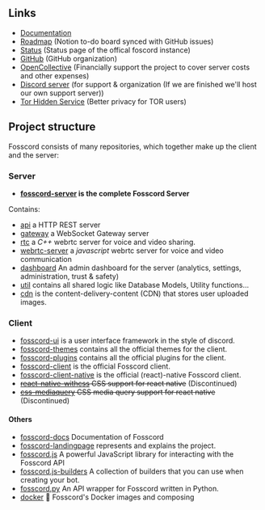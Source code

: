 ## Links

-   [Documentation](https://docs.fosscord.com)
-   [Roadmap](https://fosscord.notion.site/2c7fe9e73f9842d3bab3a4912dedd091) (Notion to-do board synced with GitHub issues)
-   [Status](https://status.fosscord.com/) (Status page of the offical foscord instance)
-   [GitHub](https://github.com/fosscord/) (GitHub organization)
-   [OpenCollective](https://opencollective.com/fosscord) (Financially support the project to cover server costs and other expenses)
-   [Discord server](https://discord.gg/ZrnGQP6p3d) (for support & organization (If we are finished we'll host our own support server))
-   [Tor Hidden Service](http://7jexqzsbqndcsh6y7hybtaf5us5vt7mya7hi4fbi2tid6zazno3h44qd.onion/) (Better privacy for TOR users)

## Project structure

Fosscord consists of many repositories, which together make up the client and the server:

### Server

-   **[fosscord-server](https://github.com/fosscord/fosscord-api) is the complete Fosscord Server**

Contains:

-   [api](https://github.com/fosscord/fosscord-server/tree/master/api) a HTTP REST server
-   [gateway](https://github.com/fosscord/fosscord-server/tree/master/gateway) a WebSocket Gateway server
-   [rtc](https://github.com/fosscord/fosscord-server/tree/master/rtc) a _C++_ webrtc server for voice and video sharing.
-   [webrtc-server](https://github.com/fosscord/fosscord-server/tree/master/webrtc-server) a _javascript_ webrtc server for voice and video communication
-   [dashboard](https://github.com/fosscord/fosscord-server/tree/master/dashboard) An admin dashboard for the server (analytics, settings, administration, trust & safety)
-   [util](https://github.com/fosscord/fosscord-server/tree/master/util) contains all shared logic like Database Models, Utility functions...
-   [cdn](https://github.com/fosscord/fosscord-server/tree/master/cdn) is the content-delivery-content (CDN) that stores user uploaded images.

### Client

-   [fosscord-ui](https://github.com/fosscord/fosscord-ui) is a user interface framework in the style of discord.
-   [fosscord-themes](https://github.com/fosscord/fosscord-themes) contains all the official themes for the client.
-   [fosscord-plugins](https://github.com/fosscord/fosscord-plugins) contains all the official plugins for the client.
-   [fosscord-client](https://github.com/fosscord/fosscord-client) is the official Fosscord client.
-   [fosscord-client-native](https://github.com/fosscord/fosscord-client-native) is the official (react)-native Fosscord client.
-   ~~[react-native-withcss](https://github.com/fosscord/react-native-withcss) CSS support for react native~~ (Discontinued)
-   ~~[css-mediaquery](https://github.com/fosscord/css-mediaquery) CSS media query support for react native~~ (Discontinued)

#### Others

-   [fosscord-docs](https://github.com/fosscord/fosscord-docs) Documentation of Fosscord
-   [fosscord-landingpage](https://github.com/fosscord/fosscord-landingpage) represents and explains the project.
-   [fosscord.js](https://github.com/fosscord/fosscord.js) A powerful JavaScript library for interacting with the Fosscord API
-   [fosscord.js-builders](https://github.com/fosscord/fosscord.js-builders) A collection of builders that you can use when creating your bot.
-   [fosscord.py](https://github.com/fosscord/fosscord.py) An API wrapper for Fosscord written in Python.
-   [docker](https://github.com/fosscord/docker) 🐳 Fosscord's Docker images and composing
